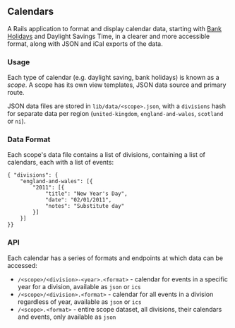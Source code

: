 ## Calendars

A Rails application to format and display calendar data, starting with [Bank Holidays](http://www.direct.gov.uk/en/Employment/Employees/Timeoffandholidays/DG_073741) and Daylight Savings Time, in a clearer and more accessible format, along with JSON and iCal exports of the data.

### Usage

Each type of calendar (e.g. daylight saving, bank holidays) is known as a _scope_. A scope has its own view templates, JSON data source and primary route.

JSON data files are stored in `lib/data/<scope>.json`, with a `divisions` hash for separate data per region (`united-kingdom`, `england-and-wales`, `scotland` or `ni`).
      
### Data Format

Each scope's data file contains a list of divisions, containing a list of calendars, each with a list of events:

	{ "divisions": {
		"england-and-wales": [{
			"2011": [{
				"title": "New Year's Day",
				"date": "02/01/2011",
				"notes": "Substitute day"
			}]
		}]
	}}

### API

Each calendar has a series of formats and endpoints at which data can be accessed:

* `/<scope>/<division>-<year>.<format>` - calendar for events in a specific year for a division, available as `json` or `ics`
* `/<scope>/<division>.<format>` - calendar for all events in a division regardless of year, available as `json` or `ics`
* `/<scope>.<format>` - entire scope dataset, all divisions, their calendars and events, only available as `json` 